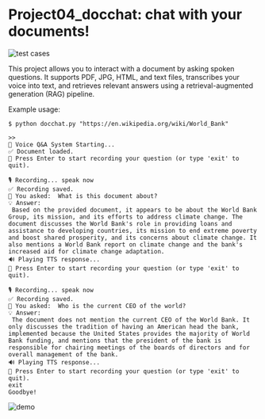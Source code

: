 # Project04_docchat: chat with your documents!

![test cases](https://github.com/ShawnWhyWander/Project04_docchat/workflows/tests/badge.svg)

This project allows you to interact with a document by asking spoken questions.
It supports PDF, JPG, HTML, and text files, transcribes your voice into text, and retrieves relevant answers using a retrieval-augmented generation (RAG) pipeline.

Example usage:

```
$ python docchat.py "https://en.wikipedia.org/wiki/World_Bank" 

>>
🧠 Voice Q&A System Starting...
✅ Document loaded.
🎤 Press Enter to start recording your question (or type 'exit' to quit).

🎙️ Recording... speak now
✅ Recording saved.
📝 You asked:  What is this document about?
💡 Answer:
 Based on the provided document, it appears to be about the World Bank Group, its mission, and its efforts to address climate change. The document discusses the World Bank's role in providing loans and assistance to developing countries, its mission to end extreme poverty and boost shared prosperity, and its concerns about climate change. It also mentions a World Bank report on climate change and the bank's increased aid for climate change adaptation.
🔊 Playing TTS response...
🎤 Press Enter to start recording your question (or type 'exit' to quit).

🎙️ Recording... speak now
✅ Recording saved.
📝 You asked:  Who is the current CEO of the world?
💡 Answer:
 The document does not mention the current CEO of the World Bank. It only discusses the tradition of having an American head the bank, implemented because the United States provides the majority of World Bank funding, and mentions that the president of the bank is responsible for chairing meetings of the boards of directors and for overall management of the bank.
🔊 Playing TTS response...
🎤 Press Enter to start recording your question (or type 'exit' to quit).
exit
Goodbye!
```

![demo](Animation.gif)

